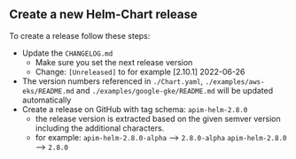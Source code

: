 ## Create a new Helm-Chart release

To create a release follow these steps:

- Update the `CHANGELOG.md`
  - Make sure you set the next release version
  - Change: `[Unreleased]` to for example [2.10.1] 2022-06-26
- The version numbers referenced in `./Chart.yaml`, `./examples/aws-eks/README.md` and `./examples/google-gke/README.md` will be updated automatically
- Create a release on GitHub with tag schema: `apim-helm-2.8.0`
  - the release version is extracted based on the given semver version including the additional characters.
  - for example: 
    `apim-helm-2.8.0-alpha` --> `2.8.0-alpha`
    `apim-helm-2.8.0` --> `2.8.0`
